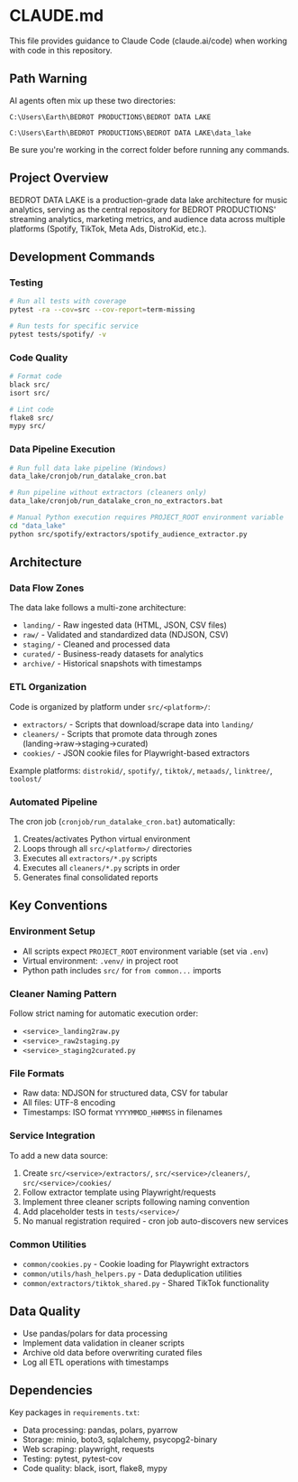 # CLAUDE.md

This file provides guidance to Claude Code (claude.ai/code) when working with code in this repository.

## Path Warning

AI agents often mix up these two directories:

`C:\Users\Earth\BEDROT PRODUCTIONS\BEDROT DATA LAKE`

`C:\Users\Earth\BEDROT PRODUCTIONS\BEDROT DATA LAKE\data_lake`

Be sure you're working in the correct folder before running any commands.

## Project Overview

BEDROT DATA LAKE is a production-grade data lake architecture for music analytics, serving as the central repository for BEDROT PRODUCTIONS' streaming analytics, marketing metrics, and audience data across multiple platforms (Spotify, TikTok, Meta Ads, DistroKid, etc.).

## Development Commands

### Testing
```bash
# Run all tests with coverage
pytest -ra --cov=src --cov-report=term-missing

# Run tests for specific service
pytest tests/spotify/ -v
```

### Code Quality
```bash
# Format code
black src/
isort src/

# Lint code  
flake8 src/
mypy src/
```

### Data Pipeline Execution
```bash
# Run full data lake pipeline (Windows)
data_lake/cronjob/run_datalake_cron.bat

# Run pipeline without extractors (cleaners only)
data_lake/cronjob/run_datalake_cron_no_extractors.bat

# Manual Python execution requires PROJECT_ROOT environment variable
cd "data_lake"
python src/spotify/extractors/spotify_audience_extractor.py
```

## Architecture

### Data Flow Zones
The data lake follows a multi-zone architecture:
- `landing/` - Raw ingested data (HTML, JSON, CSV files)
- `raw/` - Validated and standardized data (NDJSON, CSV)
- `staging/` - Cleaned and processed data
- `curated/` - Business-ready datasets for analytics
- `archive/` - Historical snapshots with timestamps

### ETL Organization
Code is organized by platform under `src/<platform>/`:
- `extractors/` - Scripts that download/scrape data into `landing/`
- `cleaners/` - Scripts that promote data through zones (landing→raw→staging→curated)
- `cookies/` - JSON cookie files for Playwright-based extractors

Example platforms: `distrokid/`, `spotify/`, `tiktok/`, `metaads/`, `linktree/`, `toolost/`

### Automated Pipeline
The cron job (`cronjob/run_datalake_cron.bat`) automatically:
1. Creates/activates Python virtual environment
2. Loops through all `src/<platform>/` directories
3. Executes all `extractors/*.py` scripts
4. Executes all `cleaners/*.py` scripts in order
5. Generates final consolidated reports

## Key Conventions

### Environment Setup
- All scripts expect `PROJECT_ROOT` environment variable (set via `.env`)
- Virtual environment: `.venv/` in project root
- Python path includes `src/` for `from common...` imports

### Cleaner Naming Pattern
Follow strict naming for automatic execution order:
- `<service>_landing2raw.py`
- `<service>_raw2staging.py` 
- `<service>_staging2curated.py`

### File Formats
- Raw data: NDJSON for structured data, CSV for tabular
- All files: UTF-8 encoding
- Timestamps: ISO format `YYYYMMDD_HHMMSS` in filenames

### Service Integration
To add a new data source:
1. Create `src/<service>/extractors/`, `src/<service>/cleaners/`, `src/<service>/cookies/`
2. Follow extractor template using Playwright/requests
3. Implement three cleaner scripts following naming convention
4. Add placeholder tests in `tests/<service>/`
5. No manual registration required - cron job auto-discovers new services

### Common Utilities
- `common/cookies.py` - Cookie loading for Playwright extractors
- `common/utils/hash_helpers.py` - Data deduplication utilities
- `common/extractors/tiktok_shared.py` - Shared TikTok functionality

## Data Quality
- Use pandas/polars for data processing
- Implement data validation in cleaner scripts
- Archive old data before overwriting curated files
- Log all ETL operations with timestamps

## Dependencies
Key packages in `requirements.txt`:
- Data processing: pandas, polars, pyarrow
- Storage: minio, boto3, sqlalchemy, psycopg2-binary
- Web scraping: playwright, requests
- Testing: pytest, pytest-cov
- Code quality: black, isort, flake8, mypy